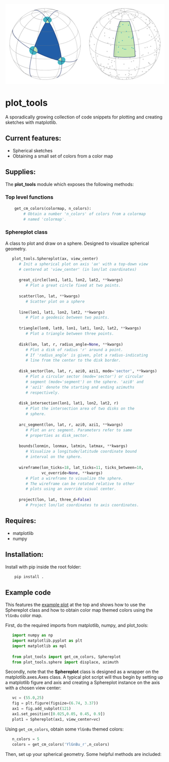 ![Spherical sketch](examples/readme_image.svg)

# plot_tools
A sporadically growing collection of code snippets for plotting and creating sketches with matplotlib.

## Current features:
* Spherical sketches
* Obtaining a small set of colors from a color map


## Supplies:
The **plot_tools** module which exposes the following methods:

### Top level functions
```python
    get_cm_colors(colormap, n_colors):
        # Obtain a number 'n_colors' of colors from a colormap
        # named 'colormap'.

```

### Sphereplot class
A class to plot and draw on a sphere. Designed to visualize
spherical geometry.
```python
   plot_tools.Sphereplot(ax, view_center)
      # Init a spherical plot on axis 'ax' with a top-down view
      # centered at 'view_center' (in lon/lat coordinates)
   
      great_circle(lon1, lat1, lon2, lat2, **kwargs)
         # Plot a great circle fixed at two points.
      
      scatter(lon, lat, **kwargs)
         # Scatter plot on a sphere
      
      line(lon1, lat1, lon2, lat2, **kwargs)
         # Plot a geodesic between two points.
      
      triangle(lon0, lat0, lon1, lat1, lon2, lat2, **kwargs)
         # Plot a triangle between three points.
      
      disk(lon, lat, r, radius_angle=None, **kwargs)
         # Plot a disk of radius 'r' around a point.
         # If 'radius_angle' is given, plot a radius-indicating
         # line from the center to the disk border.
      
      disk_sector(lon, lat, r, azi0, azi1, mode='sector', **kwargs)
         # Plot a circular sector (mode='sector') or circular
         # segment (mode='segment') on the sphere. 'azi0' and
         # 'azi1' denote the starting and ending azimuths
         # respectively.
      
      disk_intersection(lon1, lat1, lon2, lat2, r)
         # Plot the intersection area of two disks on the
         # sphere.
      
      arc_segment(lon, lat, r, azi0, azi1, **kwargs)
         # Plot an arc segment. Parameters refer to same
         # properties as disk_sector.
      
      bounds(lonmin, lonmax, latmin, latmax, **kwargs)
         # Visualize a longitude/latitude coordinate bound
         # interval on the sphere.
      
      wireframe(lon_ticks=18, lat_ticks=11, ticks_between=10,
                vc_override=None, **kwargs)
         # Plot a wireframe to visualize the sphere.
         # The wireframe can be rotated relative to other
         # plots using an override visual center.
      
      project(lon, lat, three_d=False)
         # Project lon/lat coordinates to axis coordinates.
```


## Requires:
* matplotlib
* numpy

## Installation:
Install with pip inside the root folder:
```bash
    pip install .
```

## Example code
This features the [example plot](examples/readme_image.py) at
the top and shows how to use the Sphereplot class and how to
obtain color map themed colors using the ```YlGnBu``` color map.

First, do the required imports from matplotlib, numpy, and
plot_tools:
```python
   import numpy as np
   import matplotlib.pyplot as plt
   import matplotlib as mpl

   from plot_tools import get_cm_colors, Sphereplot
   from plot_tools.sphere import displace, azimuth
```
Secondly, note that the **Sphereplot** class is designed as a
wrapper on the matplotlib.axes.Axes class. A typical plot
script will thus begin by setting up a matplotlib figure and
axis and creating a Sphereplot instance on the axis with a
chosen view center:
```python
   vc = (55.0,25)
   fig = plt.figure(figsize=(6.74, 3.37))
   ax1 = fig.add_subplot(121)
   ax1.set_position([0.025,0.05, 0.45, 0.9])
   plot1 = Sphereplot(ax1, view_center=vc)
```
Using ```get_cm_colors```, obtain some ```YlGnBu``` themed
colors:
```python
   n_colors = 5
   colors = get_cm_colors('YlGnBu_r',n_colors)
```
Then, set up your spherical geometry. Some helpful methods
are included:
